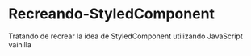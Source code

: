 # Recreando-StyledComponent
Tratando de recrear la idea de StyledComponent utilizando JavaScript vainilla
